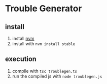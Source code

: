 # Trouble Generator

## install
1. install [nvm](https://github.com/nvm-sh/nvm)
2. install with `nvm install stable`


## execution
1. compile with `tsc troublegen.ts`
2. run the compiled js with `node troublegen.js`

